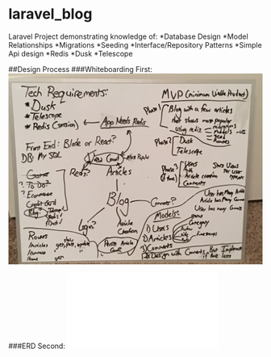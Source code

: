 # laravel_blog

Laravel Project demonstrating knowledge of:
*Database Design
*Model Relationships
*Migrations
*Seeding
*Interface/Repository Patterns
*Simple Api design
*Redis
*Dusk
*Telescope

##Design Process
###Whiteboarding
First: ![Alt][1]

[1]: /resources/img/whiteboard.jpg "Whiteboard"


###ERD
Second: ![Alt][2]

[2]: /resources/img/er_diagram.pdf "Entity Relationship Diagram"